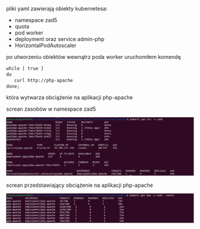 pliki yaml zawierają obiekty kubernetesa:
 - namespace zad5
 - quota
 - pod worker
 - deployment oraz service admin-php
 - HorizontalPodAutoscaler

po utworzeniu obiektów wewnątrz poda worker uruchomiłem komendę

```
while [ true ]
do
   curl http://php-apache
done;
```

która wytwarza obciążenie na aplikacji php-apache

screan zasobów w namespace zad5

![alt text](https://github.com/AdamPiechowiak/fullstack-zad5/blob/main/Screenshot2.png)

screan przedstawiający obciążenie na aplikacji php-apache

![alt text](https://github.com/AdamPiechowiak/fullstack-zad5/blob/main/Screenshot1.png)
